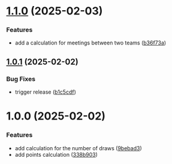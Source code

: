 # [1.1.0](https://github.com/jedi-knights/jk-soccer-core/compare/v1.0.1...v1.1.0) (2025-02-03)


### Features

* add a calculation for meetings between two teams ([b36f73a](https://github.com/jedi-knights/jk-soccer-core/commit/b36f73a59e41a8e530bf0e60bd8a024ac4dc66e4))

## [1.0.1](https://github.com/jedi-knights/jk-soccer-core/compare/v1.0.0...v1.0.1) (2025-02-02)


### Bug Fixes

* trigger release ([b1c5cdf](https://github.com/jedi-knights/jk-soccer-core/commit/b1c5cdfb98a35465807c17ec0054ab329bb08f0f))

# 1.0.0 (2025-02-02)


### Features

* add calculation for the number of draws ([9bebad3](https://github.com/jedi-knights/jk-soccer-core/commit/9bebad330ec6d9a4c3d21022950c97c5348f5025))
* add points calculation ([338b903](https://github.com/jedi-knights/jk-soccer-core/commit/338b903e9f443790b7ed8455d01808d837f0a3f2))
